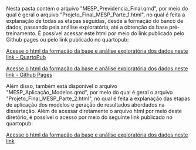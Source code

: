 Nesta pasta contém o arquivo "MESP_Previdencia_Final.qmd", por meio do qual é geral o arquivo "Projeto_Final_MESP_Parte_1.html", no qual é feita a explanação de todas as etapas seguidas, desde a formação do banco de dados, passando pela análise exploratória, até a obtenção da base pré-treinamento. É possível acessar este html por meio do link publicado pelo Github pages ou pelo link publicado no quartopub:

[Acesse o html da formação da base e análise exploratória dos dados neste link - QuartoPub](https://psfleury.quarto.pub/projeto_final_mesp_parte_1/)

[Acesse o html da formação da base e análise exploratória dos dados neste link - Github Pages](https://psfleury.github.io/UFPB-MESP/explicando_os_codigos/Projeto_Final_MESP_Parte_1.html)


Além disso, também está disponível o arquivo "MESP_Aplicação_Modelos.qmd", por meio do qual é geral o arquivo "Projeto_Final_MESP_Parte_2.html", no qual é feita a explanação das etapas de aplicação dos modelos e geração de resultados abordados na dissertação. Além de acessar diretamente o arquivo html por meio deste diretório, é possível o acesso por meio do seguinte link publicado no quartopub:

[Acesse o html da formação da base e análise exploratória dos dados neste link](https://psfleury.quarto.pub/trabalho-final-da-disciplina-de-economia-social---mesp/)
